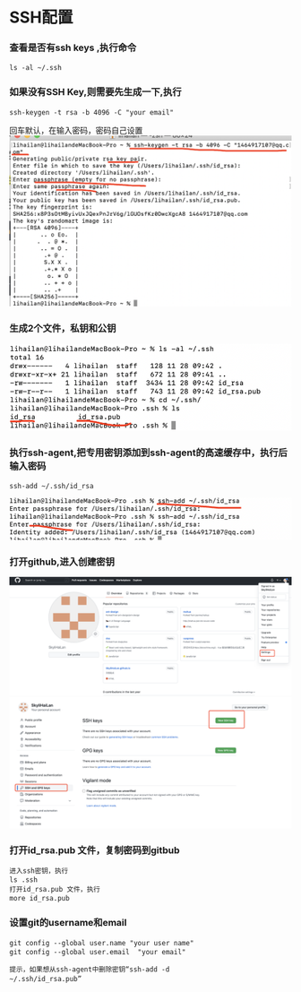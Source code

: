 # SSH配置

### 查看是否有ssh keys ,执行命令
```
ls -al ~/.ssh
```

### 如果没有SSH Key,则需要先生成一下,执行
```
ssh-keygen -t rsa -b 4096 -C "your email"
```
回车默认，在输入密码，密码自己设置
<img src="../public/img/sshConfig.png" />
  
### 生成2个文件，私钥和公钥
<img src="../public/img/sshFile.png" />

### 执行ssh-agent,把专用密钥添加到ssh-agent的高速缓存中，执行后输入密码
```
ssh-add ~/.ssh/id_rsa
```
<img src="../public/img/sshAgent.png" />

### 打开github,进入创建密钥
<img src="../public/img/gitHubSetting.png" />
<img src="../public/img/gitSSHSet.png" />

### 打开id_rsa.pub 文件，复制密码到gitbub
```
进入ssh密钥，执行
ls .ssh
打开id_rsa.pub 文件，执行
more id_rsa.pub
```

### 设置git的username和email

```
git config --global user.name "your user name"
git config --global user.email  "your email"
```
<code>提示，如果想从ssh-agent中删除密钥“ssh-add -d ~/.ssh/id_rsa.pub”</code>